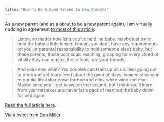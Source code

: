 ```yaml
---
title: "How To Be A Good Friend to New Parents"
---
```

<p>As a new parent (and as a about to be a new parent again), I am virtually nodding in agreement <a href="http://writetomean.com/father-ness/how-to-be-a-good-friend-to-new-parents/">to most of this article</a>:</p>
<blockquote><p>Listen, no matter how long you’ve held the baby, maybe just try to hold the baby a little longer. I mean, you don’t have any requirements on you, or parental responsibility to hold someone else’s baby, but these parents, these poor souls reaching, grasping for every shred of vitality they can muster, these fools, are your friends.</p></blockquote>
<blockquote><p>And you know what? You couples can team up on us: men going out to drink and get teary eyed about the good ol’ days; women staying in to put the life-taker down for bed and drink white wine and chat. Maybe once you’ll get to switch that around, but I think you’ll learn from your mistakes and never let a pack of men put the baby down for bed again.</p></blockquote>
<p><a href="http://writetomean.com/father-ness/how-to-be-a-good-friend-to-new-parents/">Read the full article here</a>.</p>
<p>Via a tweet from <a href="http://twitter.com/donmilleris/status/7795610076">Don Miller</a>.</p>
